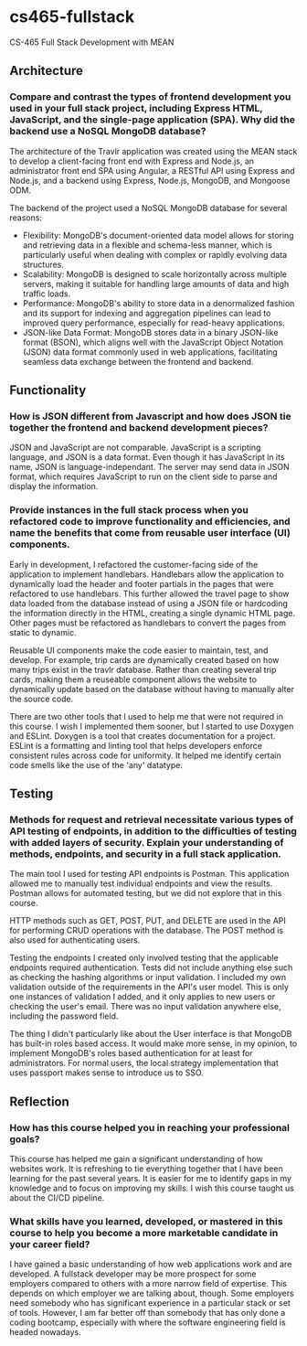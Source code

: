 # cs465-fullstack
CS-465 Full Stack Development with MEAN

## Architecture

### Compare and contrast the types of frontend development you used in your full stack project, including Express HTML, JavaScript, and the single-page application (SPA). Why did the backend use a NoSQL MongoDB database?

The architecture of the Travlr application was created using the MEAN stack to develop a client-facing front end with Express and Node.js, an administrator front end SPA using Angular, a RESTful API using Express and Node.js, and a backend using Express, Node.js, MongoDB, and Mongoose ODM.

The backend of the project used a NoSQL MongoDB database for several reasons:
- Flexibility: MongoDB's document-oriented data model allows for storing and retrieving data in a flexible and schema-less manner, which is particularly useful when dealing with complex or rapidly evolving data structures.
- Scalability: MongoDB is designed to scale horizontally across multiple servers, making it suitable for handling large amounts of data and high traffic loads.
- Performance: MongoDB's ability to store data in a denormalized fashion and its support for indexing and aggregation pipelines can lead to improved query performance, especially for read-heavy applications.
- JSON-like Data Format: MongoDB stores data in a binary JSON-like format (BSON), which aligns well with the JavaScript Object Notation (JSON) data format commonly used in web applications, facilitating seamless data exchange between the frontend and backend.

## Functionality

### How is JSON different from Javascript and how does JSON tie together the frontend and backend development pieces? 

JSON and JavaScript are not comparable. JavaScript is a scripting language, and JSON is a data format. Even though it has JavaScript in its name, JSON is language-independant. The server may send data in JSON format, which requires JavaScript to run on the client side to parse and display the information.

### Provide instances in the full stack process when you refactored code to improve functionality and efficiencies, and name the benefits that come from reusable user interface (UI) components.

Early in development, I refactored the customer-facing side of the application to implement handlebars. Handlebars allow the application to dynamically load the header and footer partials in the pages that were refactored to use handlebars. This further allowed the travel page to show data loaded from the database instead of using a JSON file or hardcoding the information directly in the HTML, creating a single dynamic HTML page. Other pages must be refactored as handlebars to convert the pages from static to dynamic. 

Reusable UI components make the code easier to maintain, test, and develop. For example, trip cards are dynamically created based on how many trips exist in the travlr database. Rather than creating several trip cards, making them a reuseable component allows the website to dynamically update based on the database without having to manually alter the source code.

There are two other tools that I used to help me that were not required in this course. I wish I implemented them sooner, but I started to use Doxygen and ESLint. Doxygen is a tool that creates documentation for a project. ESLint is a formatting and linting tool that helps developers enforce consistent rules across code for uniformity. It helped me identify certain code smells like the use of the 'any' datatype. 

## Testing

### Methods for request and retrieval necessitate various types of API testing of endpoints, in addition to the difficulties of testing with added layers of security. Explain your understanding of methods, endpoints, and security in a full stack application.

The main tool I used for testing API endpoints is Postman. This application allowed me to manually test individual endpoints and view the results. Postman allows for automated testing, but we did not explore that in this course. 

HTTP methods such as GET, POST, PUT, and DELETE are used in the API for performing CRUD operations with the database. The POST method is also used for authenticating users. 

Testing the endpoints I created only involved testing that the applicable endpoints required authentication. Tests did not include anything else such as checking the hashing algorithms or input validation. I included my own validation outside of the requirements in the API's user model. This is only one instances of validation I added, and it only applies to new users or checking the user's email. There was no input validation anywhere else, including the password field. 

The thing I didn't particularly like about the User interface is that MongoDB has built-in roles based access. It would make more sense, in my opinion, to implement MongoDB's roles based authentication for at least for administrators. For normal users, the local strategy implementation that uses passport makes sense to introduce us to SSO. 

## Reflection

### How has this course helped you in reaching your professional goals? 

This course has helped me gain a significant understanding of how websites work. It is refreshing to tie everything together that I have been learning for the past several years. It is easier for me to identify gaps in my knowledge and to focus on improving my skills.  I wish this course taught us about the CI/CD pipeline.

### What skills have you learned, developed, or mastered in this course to help you become a more marketable candidate in your career field?

I have gained a basic understanding of how web applications work and are developed. A fullstack developer may be more prospect for some employers compared to others with a more narrow field of expertise. This depends on which employer we are talking about, though. Some employers need somebody who has significant experience in a particular stack or set of tools. However, I am far better off than somebody that has only done a coding bootcamp, especially with where the software engineering field is headed nowadays. 
